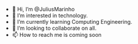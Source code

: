- 👋 Hi, I’m @JuliusMarinho
- 👀 I’m interested in technology.
- 🌱 I’m currently learning Computing Engineering.
- 💞️ I’m looking to collaborate on all.
- 📫 How to reach me is coming soon

<!---
JuliusMarinho/JuliusMarinho is a ✨ special ✨ repository because its `README.md` (this file) appears on your GitHub profile.
You can click the Preview link to take a look at your changes.
--->
